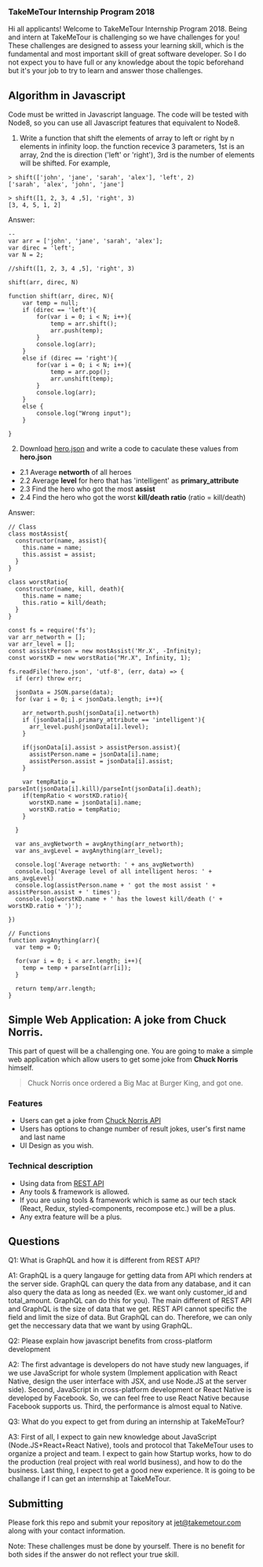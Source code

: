 ### TakeMeTour Internship Program 2018

Hi all applicants! Welcome to TakeMeTour Internship Program 2018. Being and intern at TakeMeTour is challenging so we have challenges for you! These challenges are designed to assess your learning skill, which is the fundamental and most important skill of great software developer. So I do not expect you to have full or any knowledge about the topic beforehand but it's your job to try to learn and answer those challenges.

## Algorithm in Javascript
Code must be writted in Javascript language. The code will be tested with Node8, so you can use all Javascript features that equivalent to Node8.

1. Write a function that shift the elements of array to left or right by n elements in infinity loop. the function recevice 3 parameters, 1st is an array, 2nd the is direction ('left' or 'right'), 3rd is the number of elements will be shifted. For example,
```
> shift(['john', 'jane', 'sarah', 'alex'], 'left', 2)
['sarah', 'alex', 'john', 'jane']

> shift([1, 2, 3, 4 ,5], 'right', 3)
[3, 4, 5, 1, 2]
```
Answer:
```
-- 
var arr = ['john', 'jane', 'sarah', 'alex'];
var direc = 'left';
var N = 2;

//shift([1, 2, 3, 4 ,5], 'right', 3)

shift(arr, direc, N)

function shift(arr, direc, N){
    var temp = null;
    if (direc == 'left'){
        for(var i = 0; i < N; i++){
            temp = arr.shift();
            arr.push(temp);
        }
        console.log(arr);
    }
    else if (direc == 'right'){
        for(var i = 0; i < N; i++){
            temp = arr.pop();
            arr.unshift(temp);
        }
        console.log(arr);
    }
    else {
        console.log("Wrong input");
    }

}
```
2. Download [hero.json](https://github.com/takemetour/job-quest-intern-2018/blob/master/hero.json) and write a code to caculate these values from **hero.json**
- 2.1 Average **networth** of all heroes
- 2.2 Average **level** for hero that has 'intelligent' as **primary_attribute**
- 2.3 Find the hero who got the most **assist**
- 2.4 Find the hero who got the worst **kill/death ratio** (ratio = kill/death)

Answer:
```
// Class
class mostAssist{
  constructor(name, assist){
    this.name = name;
    this.assist = assist;
  }
}

class worstRatio{
  constructor(name, kill, death){
    this.name = name;
    this.ratio = kill/death;
  }
}

const fs = require('fs');
var arr_networth = [];
var arr_level = [];
const assistPerson = new mostAssist('Mr.X', -Infinity);
const worstKD = new worstRatio("Mr.X", Infinity, 1);

fs.readFile('hero.json', 'utf-8', (err, data) => {
  if (err) throw err;
  
  jsonData = JSON.parse(data);
  for (var i = 0; i < jsonData.length; i++){

    arr_networth.push(jsonData[i].networth)
    if (jsonData[i].primary_attribute == 'intelligent'){
      arr_level.push(jsonData[i].level);
    }

    if(jsonData[i].assist > assistPerson.assist){
      assistPerson.name = jsonData[i].name;
      assistPerson.assist = jsonData[i].assist;
    }

    var tempRatio = parseInt(jsonData[i].kill)/parseInt(jsonData[i].death);
    if(tempRatio < worstKD.ratio){
      worstKD.name = jsonData[i].name;
      worstKD.ratio = tempRatio;
    }

  }

  var ans_avgNetworth = avgAnything(arr_networth);
  var ans_avgLevel = avgAnything(arr_level);

  console.log('Average networth: ' + ans_avgNetworth)
  console.log('Average level of all intelligent heros: ' + ans_avgLevel)
  console.log(assistPerson.name + ' got the most assist ' + assistPerson.assist + ' times');
  console.log(worstKD.name + ' has the lowest kill/death (' + worstKD.ratio + ')');

})

// Functions
function avgAnything(arr){
  var temp = 0;

  for(var i = 0; i < arr.length; i++){
    temp = temp + parseInt(arr[i]);
  }

  return temp/arr.length;
}
```

## Simple Web Application: A joke from Chuck Norris.

This part of quest will be a challenging one. You are going to make a simple web application which allow users to get some joke from **Chuck Norris** himself.

> Chuck Norris once ordered a Big Mac at Burger King, and got one.

### Features
- Users can get a joke from [Chuck Norris API](http://www.icndb.com/api/)
- Users has options to change number of result jokes, user's first name and last name
- UI Design as you wish.

### Technical description
- Using data from [REST API](http://www.icndb.com/api/)
- Any tools & framework is allowed.
- If you are using tools & framework which is same as our tech stack (React, Redux, styled-components, recompose etc.) will be a plus.
- Any extra feature will be a plus.

## Questions
Q1: What is GraphQL and how it is different from REST API?

A1: GraphQL is a query langauge for getting data from API which renders at the server side. GraphQL can query the data from any database, and it can also query the data as long as needed (Ex. we want only customer_id and total_amount. GraphQL can do this for you). The main different of REST API and GraphQL is the size of data that we get. REST API cannot specific the field and limit the size of data. But GraphQL can do. Therefore, we can only get the neccessary data that we want by using GraphQL.


Q2: Please explain how javascript benefits from cross-platform development

A2: The first advantage is developers do not have study new languages, if we use JavaScript for whole system (Implement application with React Native, design the user interface with JSX, and use Node.JS at the server side). Second, JavaScript in cross-platform development or React Native is developed by Facebook. So, we can feel free to use React Native because Facebook supports us. Third, the performance is almost equal to Native.

Q3: What do you expect to get from during an internship at TakeMeTour?

A3: First of all, I expect to gain new knowledge about JavaScript (Node.JS+React+React Native), tools and protocol that TakeMeTour uses to organize a project and team. I expect to gain how Startup works, how to do the production (real project with real world business), and how to do the business. Last thing, I expect to get a good new experience. It is going to be challange if I can get an internship at TakeMeTour.

## Submitting

Please fork this repo and submit your repository at jet@takemetour.com along with your contact information.

Note: These challenges must be done by yourself. There is no benefit for both sides if the answer do not reflect your true skill.
